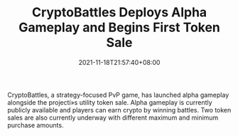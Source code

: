 ﻿---
title: "CryptoBattles Deploys Alpha Gameplay and Begins First Token Sale"
date: 2021-11-18T21:57:40+08:00
lastmod: 2021-11-18T16:45:40+08:00
draft: false
authors: ["Dependable"]
description: "CryptoBattles, a strategy-focused PvP game, has launched alpha gameplay alongside the projectí»s utility token sale. Alpha gameplay is currently publicly available and players can earn crypto by winning battles. Two token sales are also currently underway with different maximum and minimum purchase amounts."
featuredImage: "cryptobattles-deploys-alpha-gameplay-and-begins-first-token-sale.png"
tags: ["NFTs","Play to Earn"]
categories: ["news"]
news: ["NFTs"]
weight: 
lightgallery: true
pinned: false
recommend: false
recommend1: false
---

CryptoBattles, a strategy-focused PvP game, has launched alpha gameplay alongside the projectí»s utility token sale. Alpha gameplay is currently publicly available and players can earn crypto by winning battles. Two token sales are also currently underway with different maximum and minimum purchase amounts.

<!--more-->

